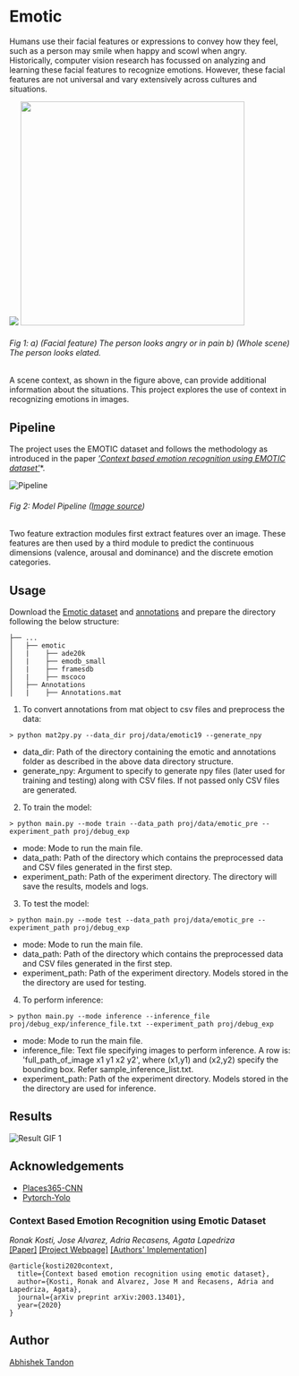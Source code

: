 # Emotic 

Humans use their facial features or expressions to convey how they feel, such as a person may smile when happy and scowl when angry. Historically, computer vision research has focussed on analyzing and learning these facial features to recognize emotions. 
However, these facial features are not universal and vary extensively across cultures and situations. 


<img src="https://raw.githubusercontent.com/Tandon-A/emotic/master/assets/face.jpg">    <img src="https://raw.githubusercontent.com/Tandon-A/emotic/master/assets/full_scene.jpg" width="400">
###### Fig 1: a) (Facial feature) The person looks angry or in pain b) (Whole scene) The person looks elated. 

A scene context, as shown in the figure above, can provide additional information about the situations. This project explores the use of context in recognizing emotions in images. 

## Pipeline 

The project uses the EMOTIC dataset and follows the methodology as introduced in the paper [*'Context based emotion recognition using EMOTIC dataset'*](https://arxiv.org/pdf/2003.13401.pdf)*.

![Pipeline](https://raw.githubusercontent.com/Tandon-A/emotic/master/assets/pipeline%20model.jpg "Model Pipeline") 
###### Fig 2: Model Pipeline ([Image source](https://arxiv.org/pdf/2003.13401.pdf))

Two feature extraction modules first extract features over an image. These features are then used by a third module to predict the continuous dimensions (valence, arousal and dominance) and the discrete emotion categories.

## Usage 

Download the [Emotic dataset](https://drive.google.com/open?id=0B7sjGeF4f3FYQUVlZ3ZOai1ieEU) and [annotations](https://1drv.ms/u/s!AkYHbdGNmIVCgbYJxp1EtUplH6BhSw?e=VUP26u) and prepare the directory following the below structure: 
```
├── ...
│   ├── emotic
│   |    ├── ade20k
│   |    ├── emodb_small
│   |    ├── framesdb
│   |    ├── mscoco 
│   ├── Annotations
│   |    ├── Annotations.mat
```

1. To convert annotations from mat object to csv files and preprocess the data: 

```
> python mat2py.py --data_dir proj/data/emotic19 --generate_npy
```
* data_dir: Path of the directory containing the emotic and annotations folder as described in the above data directory structure. 
* generate_npy: Argument to specify to generate npy files (later used for training and testing) along with CSV files. If not passed only CSV files are generated. 

2. To train the model: 

```
> python main.py --mode train --data_path proj/data/emotic_pre --experiment_path proj/debug_exp
```
* mode: Mode to run the main file.
* data_path: Path of the directory which contains the preprocessed data and CSV files generated in the first step.  
* experiment_path: Path of the experiment directory. The directory will save the results, models and logs. 

3. To test the model: 

```
> python main.py --mode test --data_path proj/data/emotic_pre --experiment_path proj/debug_exp
```
* mode: Mode to run the main file.
* data_path: Path of the directory which contains the preprocessed data and CSV files generated in the first step.  
* experiment_path: Path of the experiment directory. Models stored in the the directory are used for testing. 

4. To perform inference: 

```
> python main.py --mode inference --inference_file proj/debug_exp/inference_file.txt --experiment_path proj/debug_exp
```
* mode: Mode to run the main file.
* inference_file: Text file specifying images to perform inference. A row is: 'full_path_of_image x1 y1 x2 y2', where (x1,y1) and (x2,y2) specify the bounding box. Refer sample_inference_list.txt.
* experiment_path: Path of the experiment directory. Models stored in the the directory are used for inference. 

## Results 

![Result GIF 1](https://github.com/Tandon-A/emotic/blob/master/assets/eld6_gif.gif "Result GIF 1")


## Acknowledgements

* [Places365-CNN](https://github.com/CSAILVision/places365) 
* [Pytorch-Yolo](https://github.com/eriklindernoren/PyTorch-YOLOv3)

### Context Based Emotion Recognition using Emotic Dataset 
_Ronak Kosti, Jose Alvarez, Adria Recasens, Agata Lapedriza_ <br>
[[Paper]](https://arxiv.org/pdf/2003.13401.pdf) [[Project Webpage]](http://sunai.uoc.edu/emotic/) [[Authors' Implementation]](https://github.com/rkosti/emotic)

```
@article{kosti2020context,
  title={Context based emotion recognition using emotic dataset},
  author={Kosti, Ronak and Alvarez, Jose M and Recasens, Adria and Lapedriza, Agata},
  journal={arXiv preprint arXiv:2003.13401},
  year={2020}
}
```

## Author 
[Abhishek Tandon](https://github.com/Tandon-A)


